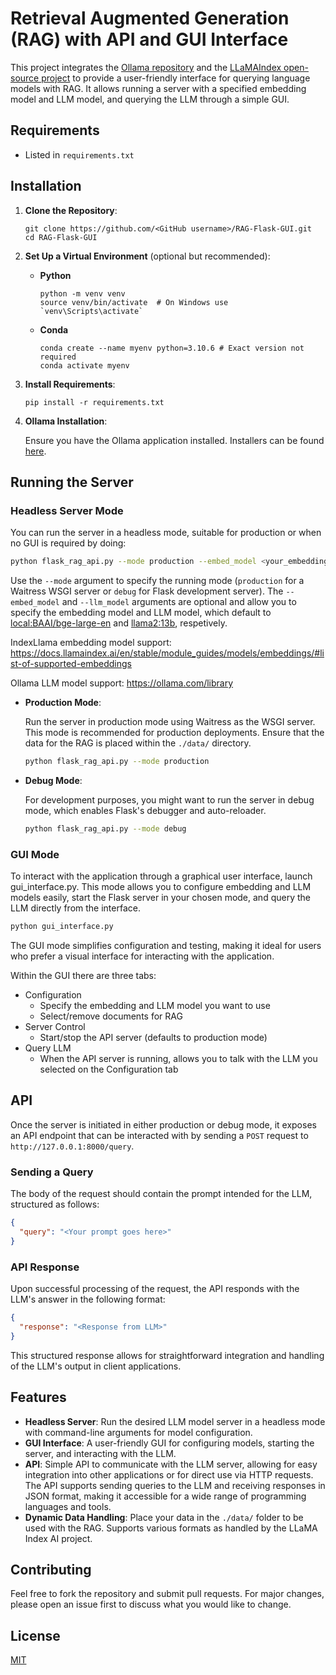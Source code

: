 # Retrieval Augmented Generation (RAG) with API and GUI Interface

This project integrates the [Ollama repository](https://github.com/ollama/ollama) and the [LLaMAIndex open-source project](https://www.llamaindex.ai) to provide a user-friendly interface for querying language models with RAG. It allows running a server with a specified embedding model and LLM model, and querying the LLM through a simple GUI.

## Requirements

- Listed in `requirements.txt`

## Installation

1. **Clone the Repository**:

   ```
   git clone https://github.com/<GitHub username>/RAG-Flask-GUI.git
   cd RAG-Flask-GUI
   ```

2. **Set Up a Virtual Environment** (optional but recommended):

   - **Python**
     ```
     python -m venv venv
     source venv/bin/activate  # On Windows use `venv\Scripts\activate`
     ```
   - **Conda**
     ```
     conda create --name myenv python=3.10.6 # Exact version not required
     conda activate myenv
     ```

3. **Install Requirements**:

   ```
   pip install -r requirements.txt
   ```

4. **Ollama Installation**:

   Ensure you have the Ollama application installed. Installers can be found [here](https://github.com/ollama/ollama?tab=readme-ov-file#ollama).

## Running the Server

### Headless Server Mode

You can run the server in a headless mode, suitable for production or when no GUI is required by doing:

```bash
python flask_rag_api.py --mode production --embed_model <your_embedding_model> --llm_model <your_llm_model>
```

Use the `--mode` argument to specify the running mode (`production` for a Waitress WSGI server or `debug` for Flask development server). The `--embed_model` and `--llm_model` arguments are optional and allow you to specify the embedding model and LLM model, which default to [local:BAAI/bge-large-en](https://huggingface.co/BAAI/bge-large-en/tree/main) and [llama2:13b](https://ollama.com/library/llama2:13b), respetively.

IndexLlama embedding model support: https://docs.llamaindex.ai/en/stable/module_guides/models/embeddings/#list-of-supported-embeddings

Ollama LLM model support: https://ollama.com/library

- **Production Mode**:

  Run the server in production mode using Waitress as the WSGI server. This mode is recommended for production deployments. Ensure that the data for the RAG is placed within the `./data/` directory.

  ```bash
  python flask_rag_api.py --mode production
  ```

- **Debug Mode**:

  For development purposes, you might want to run the server in debug mode, which enables Flask's debugger and auto-reloader.

  ```bash
  python flask_rag_api.py --mode debug
  ```

### GUI Mode

To interact with the application through a graphical user interface, launch gui_interface.py. This mode allows you to configure embedding and LLM models easily, start the Flask server in your chosen mode, and query the LLM directly from the interface.

```bash
python gui_interface.py
```

The GUI mode simplifies configuration and testing, making it ideal for users who prefer a visual interface for interacting with the application.

Within the GUI there are three tabs:

- Configuration
  - Specify the embedding and LLM model you want to use
  - Select/remove documents for RAG
- Server Control
  - Start/stop the API server (defaults to production mode)
- Query LLM
  - When the API server is running, allows you to talk with the LLM you selected on the Configuration tab

## API

Once the server is initiated in either production or debug mode, it exposes an API endpoint that can be interacted with by sending a `POST` request to `http://127.0.0.1:8000/query`.

### Sending a Query

The body of the request should contain the prompt intended for the LLM, structured as follows:

```json
{
  "query": "<Your prompt goes here>"
}
```

### API Response

Upon successful processing of the request, the API responds with the LLM's answer in the following format:

```json
{
  "response": "<Response from LLM>"
}
```

This structured response allows for straightforward integration and handling of the LLM's output in client applications.

## Features

- **Headless Server**: Run the desired LLM model server in a headless mode with command-line arguments for model configuration.
- **GUI Interface**: A user-friendly GUI for configuring models, starting the server, and interacting with the LLM.
- **API**: Simple API to communicate with the LLM server, allowing for easy integration into other applications or for direct use via HTTP requests. The API supports sending queries to the LLM and receiving responses in JSON format, making it accessible for a wide range of programming languages and tools.
- **Dynamic Data Handling**: Place your data in the `./data/` folder to be used with the RAG. Supports various formats as handled by the LLaMA Index AI project.

## Contributing

Feel free to fork the repository and submit pull requests. For major changes, please open an issue first to discuss what you would like to change.

## License

[MIT](./LICENSE)
